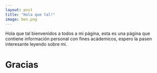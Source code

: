 ```yaml
---
layout: post
title: "Hola que tal!"
image: ben.png
---
```


Hola que tal bienvenidos a todos a mi página, esta es una página que contiene información personal con fines acádemicos, espero la pasen interesante leyendo sobre mi.

# Gracias
